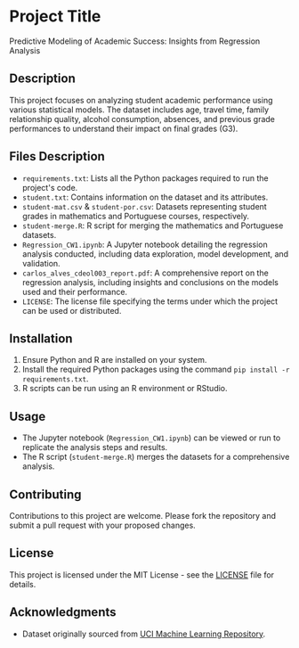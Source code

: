 
# Project Title

Predictive Modeling of Academic Success: Insights from Regression Analysis

## Description

This project focuses on analyzing student academic performance using various statistical models. The dataset includes age, travel time, family relationship quality, alcohol consumption, absences, and previous grade performances to understand their impact on final grades (G3).

## Files Description

- `requirements.txt`: Lists all the Python packages required to run the project's code.
- `student.txt`: Contains information on the dataset and its attributes.
- `student-mat.csv` & `student-por.csv`: Datasets representing student grades in mathematics and Portuguese courses, respectively.
- `student-merge.R`: R script for merging the mathematics and Portuguese datasets.
- `Regression_CW1.ipynb`: A Jupyter notebook detailing the regression analysis conducted, including data exploration, model development, and validation.
- `carlos_alves_cdeol003_report.pdf`: A comprehensive report on the regression analysis, including insights and conclusions on the models used and their performance.
- `LICENSE`: The license file specifying the terms under which the project can be used or distributed.

## Installation

1. Ensure Python and R are installed on your system.
2. Install the required Python packages using the command `pip install -r requirements.txt`.
3. R scripts can be run using an R environment or RStudio.

## Usage

- The Jupyter notebook (`Regression_CW1.ipynb`) can be viewed or run to replicate the analysis steps and results.
- The R script (`student-merge.R`) merges the datasets for a comprehensive analysis.

## Contributing

Contributions to this project are welcome. Please fork the repository and submit a pull request with your proposed changes.

## License

This project is licensed under the MIT License - see the [LICENSE](LICENSE) file for details.

## Acknowledgments

- Dataset originally sourced from [UCI Machine Learning Repository](https://archive.ics.uci.edu/ml/index.php).

